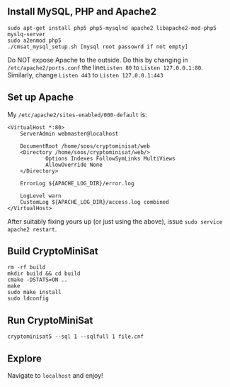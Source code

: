 Install MySQL, PHP and Apache2
------

```
sudo apt-get install php5 php5-mysqlnd apache2 libapache2-mod-php5 myslq-server
sudo a2enmod php5
./cmsat_mysql_setup.sh [mysql root passowrd if not empty]
```

Do NOT expose Apache to the outside. Do this by changing in `/etc/apache2/ports.conf` the line`Listen 80` to `Listen 127.0.0.1:80`. Similarly, change `Listen 443` to `Listen 127.0.0.1:443`

Set up Apache
------
My `/etc/apache2/sites-enabled/000-default` is:

```
<VirtualHost *:80>
    ServerAdmin webmaster@localhost

    DocumentRoot /home/soos/cryptominisat/web  
    <Directory /home/soos/cryptominisat/web/>
            Options Indexes FollowSymLinks MultiViews
            AllowOverride None
    </Directory>

    ErrorLog ${APACHE_LOG_DIR}/error.log

    LogLevel warn
    CustomLog ${APACHE_LOG_DIR}/access.log combined
</VirtualHost>
```

After suitably fixing yours up (or just using the above), issue `sudo service apache2 restart`.

Build CryptoMiniSat
------

```
rm -rf build
mkdir build && cd build
cmake -DSTATS=ON ..
make
sudo make install
sudo ldconfig
```

Run CryptoMiniSat
------

```
cryptominisat5 --sql 1 --sqlfull 1 file.cnf
```

Explore
-------

Navigate to `localhost` and enjoy!
